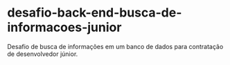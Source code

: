 # desafio-back-end-busca-de-informacoes-junior
Desafio de busca de informações em um banco de dados para contratação de desenvolvedor júnior.
